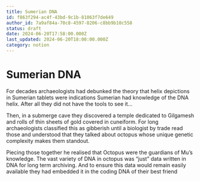 ```yaml
---
title: Sumerian DNA
id: f863f294-ac4f-43bd-9c1b-81063f7de649
author_id: 7a9af84a-70c8-4597-8206-c8bb9b10c558
status: draft
date: 2024-06-20T17:58:00.000Z
last_updated: 2024-06-20T18:00:00.000Z
category: notion
---
```


# Sumerian DNA


For decades archaeologists had debunked the theory that helix depictions in Sumerian tablets were indications Sumerian had knowledge of the DNA helix. After all they did not have the tools to see it…

Then, in a submerge cave they discovered a temple dedicated to Gilgamesh and rolls of thin sheets of gold covered in cuneiform. For long archaeologists classified this as gibberish until a biologist by trade read those and understood that they talked about octopus whose unique genetic complexity makes them standout.

Piecing those together he realised that Octopus were the guardians of Mu’s knowledge. The vast variety of DNA in octopus was “just” data written in DNA for long term archiving. And to ensure this data would remain easily available they had embedded it in the coding DNA of their best friend
